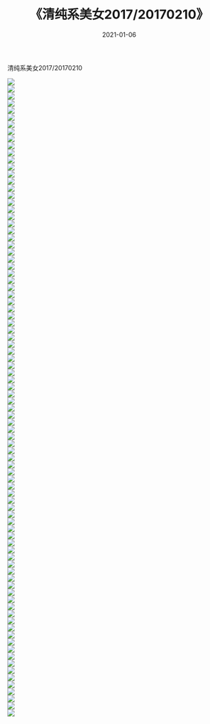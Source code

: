 ﻿---
layout: post
title:  《清纯系美女2017/20170210》
date:   2021-01-06
img: http://img.660000.xyz/Sharelink/清纯系美女/2017/20170210/000.jpg
categories: [美女, 清纯, 唯美]
---

清纯系美女2017/20170210

 ![](http://img.660000.xyz/Sharelink/清纯系美女/2017/20170210/001.jpg) <br>![](http://img.660000.xyz/Sharelink/清纯系美女/2017/20170210/002.jpg) <br>![](http://img.660000.xyz/Sharelink/清纯系美女/2017/20170210/003.jpg) <br>![](http://img.660000.xyz/Sharelink/清纯系美女/2017/20170210/004.jpg) <br>![](http://img.660000.xyz/Sharelink/清纯系美女/2017/20170210/005.jpg) <br>![](http://img.660000.xyz/Sharelink/清纯系美女/2017/20170210/006.jpg) <br>![](http://img.660000.xyz/Sharelink/清纯系美女/2017/20170210/007.jpg) <br>![](http://img.660000.xyz/Sharelink/清纯系美女/2017/20170210/008.jpg) <br>![](http://img.660000.xyz/Sharelink/清纯系美女/2017/20170210/009.jpg) <br>![](http://img.660000.xyz/Sharelink/清纯系美女/2017/20170210/010.jpg) <br>![](http://img.660000.xyz/Sharelink/清纯系美女/2017/20170210/011.jpg) <br>![](http://img.660000.xyz/Sharelink/清纯系美女/2017/20170210/012.jpg) <br>![](http://img.660000.xyz/Sharelink/清纯系美女/2017/20170210/013.jpg) <br>![](http://img.660000.xyz/Sharelink/清纯系美女/2017/20170210/014.jpg) <br>![](http://img.660000.xyz/Sharelink/清纯系美女/2017/20170210/015.jpg) <br>![](http://img.660000.xyz/Sharelink/清纯系美女/2017/20170210/016.jpg) <br>![](http://img.660000.xyz/Sharelink/清纯系美女/2017/20170210/017.jpg) <br>![](http://img.660000.xyz/Sharelink/清纯系美女/2017/20170210/018.jpg) <br>![](http://img.660000.xyz/Sharelink/清纯系美女/2017/20170210/019.jpg) <br>![](http://img.660000.xyz/Sharelink/清纯系美女/2017/20170210/020.png) <br>![](http://img.660000.xyz/Sharelink/清纯系美女/2017/20170210/021.png) <br>![](http://img.660000.xyz/Sharelink/清纯系美女/2017/20170210/022.png) <br>![](http://img.660000.xyz/Sharelink/清纯系美女/2017/20170210/023.png) <br>![](http://img.660000.xyz/Sharelink/清纯系美女/2017/20170210/024.png) <br>![](http://img.660000.xyz/Sharelink/清纯系美女/2017/20170210/025.png) <br>![](http://img.660000.xyz/Sharelink/清纯系美女/2017/20170210/026.png) <br>![](http://img.660000.xyz/Sharelink/清纯系美女/2017/20170210/027.png) <br>![](http://img.660000.xyz/Sharelink/清纯系美女/2017/20170210/028.png) <br>![](http://img.660000.xyz/Sharelink/清纯系美女/2017/20170210/029.png) <br>![](http://img.660000.xyz/Sharelink/清纯系美女/2017/20170210/030.png) <br>![](http://img.660000.xyz/Sharelink/清纯系美女/2017/20170210/031.png) <br>![](http://img.660000.xyz/Sharelink/清纯系美女/2017/20170210/032.png) <br>![](http://img.660000.xyz/Sharelink/清纯系美女/2017/20170210/033.png) <br>![](http://img.660000.xyz/Sharelink/清纯系美女/2017/20170210/034.png) <br>![](http://img.660000.xyz/Sharelink/清纯系美女/2017/20170210/035.png) <br>![](http://img.660000.xyz/Sharelink/清纯系美女/2017/20170210/036.png) <br>![](http://img.660000.xyz/Sharelink/清纯系美女/2017/20170210/037.png) <br>![](http://img.660000.xyz/Sharelink/清纯系美女/2017/20170210/038.png) <br>![](http://img.660000.xyz/Sharelink/清纯系美女/2017/20170210/039.png) <br>![](http://img.660000.xyz/Sharelink/清纯系美女/2017/20170210/040.png) <br>![](http://img.660000.xyz/Sharelink/清纯系美女/2017/20170210/041.png) <br>![](http://img.660000.xyz/Sharelink/清纯系美女/2017/20170210/042.png) <br>![](http://img.660000.xyz/Sharelink/清纯系美女/2017/20170210/043.png) <br>![](http://img.660000.xyz/Sharelink/清纯系美女/2017/20170210/044.png) <br>![](http://img.660000.xyz/Sharelink/清纯系美女/2017/20170210/045.png) <br>![](http://img.660000.xyz/Sharelink/清纯系美女/2017/20170210/046.png) <br>![](http://img.660000.xyz/Sharelink/清纯系美女/2017/20170210/047.png) <br>![](http://img.660000.xyz/Sharelink/清纯系美女/2017/20170210/048.png) <br>![](http://img.660000.xyz/Sharelink/清纯系美女/2017/20170210/049.png) <br>![](http://img.660000.xyz/Sharelink/清纯系美女/2017/20170210/050.png) <br>![](http://img.660000.xyz/Sharelink/清纯系美女/2017/20170210/051.png) <br>![](http://img.660000.xyz/Sharelink/清纯系美女/2017/20170210/052.png) <br>![](http://img.660000.xyz/Sharelink/清纯系美女/2017/20170210/053.png) <br>![](http://img.660000.xyz/Sharelink/清纯系美女/2017/20170210/054.png) <br>![](http://img.660000.xyz/Sharelink/清纯系美女/2017/20170210/055.png) <br>![](http://img.660000.xyz/Sharelink/清纯系美女/2017/20170210/056.png) <br>![](http://img.660000.xyz/Sharelink/清纯系美女/2017/20170210/057.png) <br>![](http://img.660000.xyz/Sharelink/清纯系美女/2017/20170210/058.png) <br>![](http://img.660000.xyz/Sharelink/清纯系美女/2017/20170210/059.png) <br>![](http://img.660000.xyz/Sharelink/清纯系美女/2017/20170210/060.png) <br>![](http://img.660000.xyz/Sharelink/清纯系美女/2017/20170210/061.png) <br>![](http://img.660000.xyz/Sharelink/清纯系美女/2017/20170210/062.png) <br>![](http://img.660000.xyz/Sharelink/清纯系美女/2017/20170210/063.png) <br>![](http://img.660000.xyz/Sharelink/清纯系美女/2017/20170210/064.png) <br>![](http://img.660000.xyz/Sharelink/清纯系美女/2017/20170210/065.png) <br>![](http://img.660000.xyz/Sharelink/清纯系美女/2017/20170210/066.png) <br>![](http://img.660000.xyz/Sharelink/清纯系美女/2017/20170210/067.png) <br>![](http://img.660000.xyz/Sharelink/清纯系美女/2017/20170210/068.png) <br>![](http://img.660000.xyz/Sharelink/清纯系美女/2017/20170210/069.png) <br>![](http://img.660000.xyz/Sharelink/清纯系美女/2017/20170210/070.png) <br>![](http://img.660000.xyz/Sharelink/清纯系美女/2017/20170210/071.png) <br>![](http://img.660000.xyz/Sharelink/清纯系美女/2017/20170210/072.png) <br>![](http://img.660000.xyz/Sharelink/清纯系美女/2017/20170210/073.png) <br>![](http://img.660000.xyz/Sharelink/清纯系美女/2017/20170210/074.png) <br>![](http://img.660000.xyz/Sharelink/清纯系美女/2017/20170210/075.png) <br>![](http://img.660000.xyz/Sharelink/清纯系美女/2017/20170210/076.png) <br>![](http://img.660000.xyz/Sharelink/清纯系美女/2017/20170210/077.png) <br>![](http://img.660000.xyz/Sharelink/清纯系美女/2017/20170210/078.png) <br>![](http://img.660000.xyz/Sharelink/清纯系美女/2017/20170210/079.png) <br>![](http://img.660000.xyz/Sharelink/清纯系美女/2017/20170210/080.png) <br>![](http://img.660000.xyz/Sharelink/清纯系美女/2017/20170210/081.png) <br>![](http://img.660000.xyz/Sharelink/清纯系美女/2017/20170210/082.png) <br>![](http://img.660000.xyz/Sharelink/清纯系美女/2017/20170210/083.png) <br>![](http://img.660000.xyz/Sharelink/清纯系美女/2017/20170210/084.png) <br>![](http://img.660000.xyz/Sharelink/清纯系美女/2017/20170210/085.jpg) <br>![](http://img.660000.xyz/Sharelink/清纯系美女/2017/20170210/086.jpg) <br>![](http://img.660000.xyz/Sharelink/清纯系美女/2017/20170210/087.jpg) <br>![](http://img.660000.xyz/Sharelink/清纯系美女/2017/20170210/088.jpg) <br>![](http://img.660000.xyz/Sharelink/清纯系美女/2017/20170210/089.jpg) <br>![](http://img.660000.xyz/Sharelink/清纯系美女/2017/20170210/090.jpg) <br>